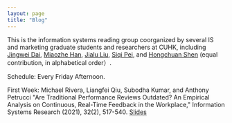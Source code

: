 ```yaml
---
layout: page
title: "Blog"
---
```


This is the information systems reading group coorganized by several IS and marketing graduate students and researchers at CUHK, including [Jingwei Dai](jingweidai.github.io), [Miaozhe Han](https://grad.bschool.cuhk.edu.hk/students/han-miaozhe/), [Jialu Liu](https://grad.bschool.cuhk.edu.hk/students/liu-jialu/), [Siqi Pei](https://grad.bschool.cuhk.edu.hk/students/pei-siqi/), and [Hongchuan Shen](https://aims.cuhk.edu.hk/converis/portal/detail/Person/22073463?auxfun=&lang=en_GB) (equal contribution, in alphabetical order）.

Schedule: Every Friday Afternoon.

First Week: 
Michael Rivera, Liangfei Qiu, Subodha Kumar, and Anthony Petrucci "Are Traditional Performance Reviews Outdated? An Empirical Analysis on Continuous, Real-Time Feedback in the Workplace," Information Systems Research (2021), 32(2), 517-540.
[Slides](/assets/slide1stweek.pdf)
